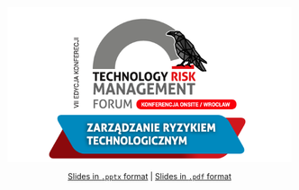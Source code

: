 <div align="center"> <img src="./logo.png"></a> 

[Slides in `.pptx` format](https://github.com/redcode-labs/talks/blob/master/TechRisk2022/en/TheDarkestInTheCave.pptx) | [Slides in `.pdf` format](https://github.com/redcode-labs/talks/blob/master/TechRisk2022/en/TheDarkestInTheCave.pdf)

</div>